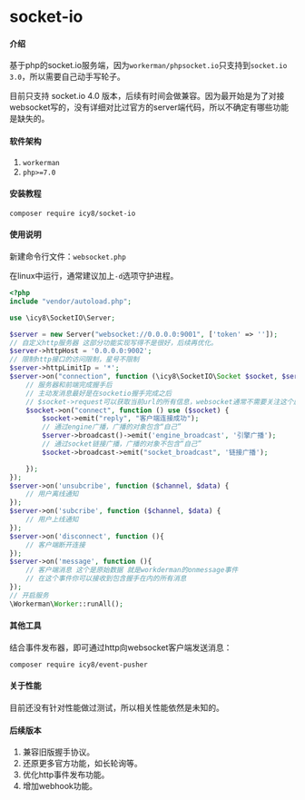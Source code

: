 # socket-io

#### 介绍

基于php的socket.io服务端，因为`workerman/phpsocket.io`只支持到`socket.io 3.0`，所以需要自己动手写轮子。

目前只支持 socket.io 4.0 版本，后续有时间会做兼容。因为最开始是为了对接websocket写的，没有详细对比过官方的server端代码，所以不确定有哪些功能是缺失的。

#### 软件架构
1. `workerman`
2. `php>=7.0`


#### 安装教程

```shell
composer require icy8/socket-io
```

#### 使用说明

新建命令行文件：`websocket.php`

在linux中运行，通常建议加上`-d`选项守护进程。

```php
<?php
include "vendor/autoload.php";

use \icy8\SocketIO\Server;

$server = new Server("websocket://0.0.0.0:9001", ['token' => '']);
// 自定义http服务器 这部分功能实现写得不是很好，后续再优化。
$server->httpHost = '0.0.0.0:9002';
// 限制http接口的访问限制，星号不限制
$server->httpLimitIp = '*';
$server->on("connection", function (\icy8\SocketIO\Socket $socket, $server) {
    // 服务器和前端完成握手后
    // 主动发消息最好是在socketio握手完成之后
    // $socket->request可以获取当前url的所有信息，websocket通常不需要关注这个属性
    $socket->on("connect", function () use ($socket) {
        $socket->emit("reply", "客户端连接成功");
        // 通过engine广播，广播的对象包含“自己”
        $server->broadcast()->emit('engine_broadcast', '引擎广播');
        // 通过socket链接广播，广播的对象不包含“自己”
        $socket->broadcast->emit("socket_broadcast", '链接广播');

    });
});
$server->on('unsubcribe', function ($channel, $data) {
    // 用户离线通知
});
$server->on('subcribe', function ($channel, $data) {
    // 用户上线通知
});
$server->on('disconnect', function (){
    // 客户端断开连接
});
$server->on('message', function (){
    // 客户端消息 这个是原始数据 就是workderman的onmessage事件
    // 在这个事件你可以接收到包含握手在内的所有消息
});
// 开启服务
\Workerman\Worker::runAll();

```

#### 其他工具

结合事件发布器，即可通过http向websocket客户端发送消息：

```shell
composer require icy8/event-pusher
```

#### 关于性能

目前还没有针对性能做过测试，所以相关性能依然是未知的。

#### 后续版本

1. 兼容旧版握手协议。
2. 还原更多官方功能，如长轮询等。
3. 优化http事件发布功能。
4. 增加webhook功能。

